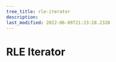 ```yaml
---
tree_title: rle-iterator
description: 
last_modified: 2022-06-09T21:23:28.2328
---
```


# RLE Iterator
